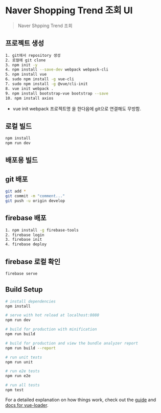 # Naver Shopping Trend 조회 UI

> Naver Shpping Trend 조회

## 프로젝트 생성

```bash
1. git에서 repository 생성
2. 로컬에 git clone
3. npm init -y
4. npm install --save-dev webpack webpack-cli
5. npm install vue
6. sudo npm install -g vue-cli
7. sudo npm install -g @vue/cli-init
8. vue init webpack .
9. npm install bootstrap-vue bootstrap --save
10. npm install axios
```

- vue init webpack 프로젝트명 을 한다음에 git으로 연결해도 무방함.

## 로컬 빌드

```bash
npm install
npm run dev
```

## 배포용 빌드

## git 배포

```bash
git add *
git commit -m "comment..."
git push -u origin develop
```

## firebase 배포

```bash
1. npm install -g firebase-tools
2. firebase login
3. firebase init
4. firebase deploy
```

## firebase 로컬 확인

```bash
firebase serve
```

## Build Setup

```bash
# install dependencies
npm install

# serve with hot reload at localhost:8080
npm run dev

# build for production with minification
npm run build

# build for production and view the bundle analyzer report
npm run build --report

# run unit tests
npm run unit

# run e2e tests
npm run e2e

# run all tests
npm test
```

For a detailed explanation on how things work, check out the [guide](http://vuejs-templates.github.io/webpack/) and [docs for vue-loader](http://vuejs.github.io/vue-loader).
